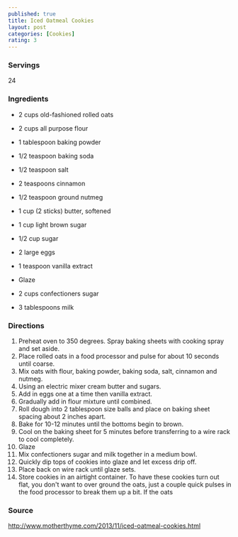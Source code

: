```yaml
---
published: true
title: Iced Oatmeal Cookies
layout: post
categories: [Cookies]
rating: 3
---
```

### Servings
24

### Ingredients
- 2 cups old-fashioned rolled oats
- 2 cups all purpose flour
- 1 tablespoon baking powder
- 1/2 teaspoon baking soda
- 1/2 teaspoon salt
- 2 teaspoons cinnamon
- 1/2 teaspoon ground nutmeg
- 1 cup (2 sticks) butter, softened
- 1 cup light brown sugar
- 1/2 cup sugar
- 2 large eggs
- 1 teaspoon vanilla extract

- Glaze
- 2 cups confectioners sugar
- 3 tablespoons milk

### Directions
1. Preheat oven to 350 degrees. Spray baking sheets with cooking spray and set aside.
2. Place rolled oats in a food processor and pulse for about 10 seconds until coarse.
3. Mix oats with flour, baking powder, baking soda, salt, cinnamon and nutmeg.
4. Using an electric mixer cream butter and sugars.
5. Add in eggs one at a time then vanilla extract.
6. Gradually add in flour mixture until combined.
7. Roll dough into 2 tablespoon size balls and place on baking sheet spacing about 2 inches apart.
8. Bake for 10-12 minutes until the bottoms begin to brown.
9. Cool on the baking sheet for 5 minutes before transferring to a wire rack to cool completely.
10. Glaze
11. Mix confectioners sugar and milk together in a medium bowl.
12. Quickly dip tops of cookies into glaze and let excess drip off.
13. Place back on wire rack until glaze sets.
14. Store cookies in an airtight container.  To have these cookies turn out flat, you don't want to over ground the oats, just a couple quick pulses in the food processor to break them up a bit. If the oats

### Source
<a href="http://www.motherthyme.com/2013/11/iced-oatmeal-cookies.html" target="new">http://www.motherthyme.com/2013/11/iced-oatmeal-cookies.html</a>
